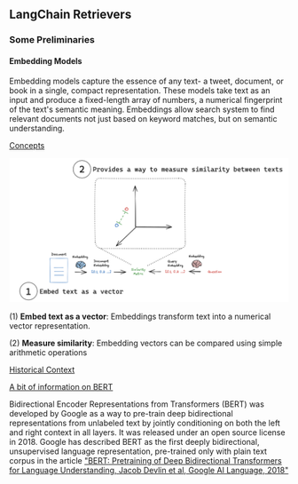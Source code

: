 ## LangChain Retrievers

### Some Preliminaries

#### Embedding Models

Embedding models capture the essence of any text- a tweet, document, or book in a single, compact representation. These models take text as an input and produce a fixed-length array of numbers, a numerical fingerprint of the text's semantic meaning. Embeddings allow search system to find relevant documents not just based on keyword matches, but on semantic understanding. 

<ins>Concepts</ins>

![Figure: The concept of Text Embedding](images/Embedding_example.png)

(1) **Embed text as a vector**: Embeddings transform text into a numerical vector representation.

(2) **Measure similarity**: Embedding vectors can be compared using simple arithmetic operations

<ins>Historical Context</ins>

<ins> A bit of information on BERT</ins>

Bidirectional Encoder Representations from Transformers (BERT) was developed by Google as a way to pre-train deep bidirectional representations from unlabeled text by jointly conditioning on both the left and right context in all layers. It was released under an open source license in 2018. Google has described BERT as the first deeply bidirectional, unsupervised language representation, pre-trained only with plain text corpus in the article ["BERT: Pretraining of Deep Bidirectional Transformers for Language Understanding, Jacob Devlin et al, Google AI Language, 2018"](https://github.com/dimitarpg13/langchain_tutorial/blob/main/articles/BERT-Pre-training_of_Deep_Bidirectional_Transformers_for_Language_Understanding_Devlin_2018.pdf)
